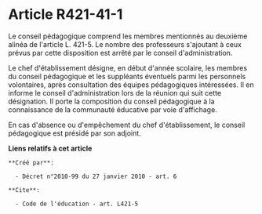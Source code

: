 # Article R421-41-1

Le conseil pédagogique comprend les membres mentionnés au deuxième alinéa de l'article L. 421-5. Le nombre des professeurs
s'ajoutant à ceux prévus par cette disposition est arrêté par le conseil d'administration. 

Le chef d'établissement désigne, en début d'année scolaire, les membres du conseil pédagogique et les suppléants éventuels
parmi les personnels volontaires, après consultation des équipes pédagogiques intéressées. Il en informe le conseil
d'administration lors de la réunion qui suit cette désignation. Il porte la composition du conseil pédagogique à la
connaissance de la communauté éducative par voie d'affichage. 

En cas d'absence ou d'empêchement du chef d'établissement, le conseil pédagogique est présidé par son adjoint.

**Liens relatifs à cet article**

	**Créé par**:

	  - Décret n°2010-99 du 27 janvier 2010 - art. 6

	**Cite**:

	  - Code de l'éducation - art. L421-5
